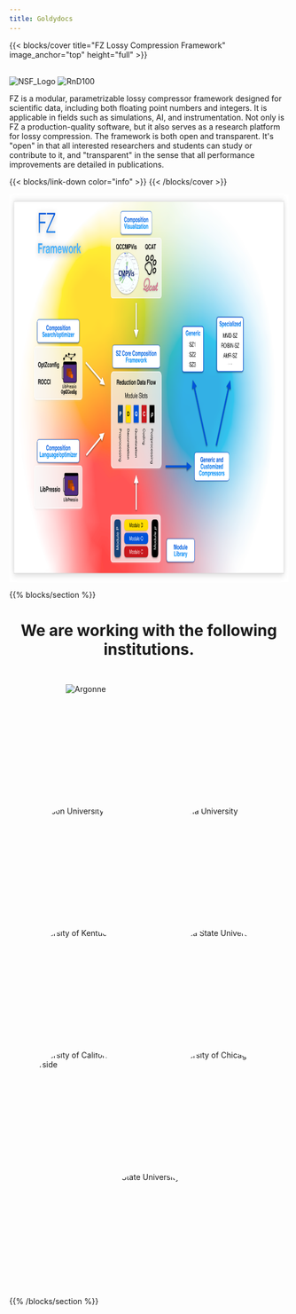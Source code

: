 ```yaml
---
title: Goldydocs
---
```



{{< blocks/cover title="FZ Lossy Compression Framework" image_anchor="top" height="full" >}}

<!--<img src="./UsDeptOfEnergy.png" alt="US Dept of Energy,Office of Science" width="300" height="100" /> -->

<br />


<img src="https://upload.wikimedia.org/wikipedia/commons/7/7e/NSF_logo.png" alt="NSF_Logo" width="100" height="100" />

<img src="https://user-images.githubusercontent.com/5705572/138370955-856c4d86-65f1-428e-96ea-bfdd2396b397.jpeg" alt="RnD100" width="100" height="100" />


<p class="lead mt-5">FZ is a modular, parametrizable lossy compressor framework designed for scientific data, including both floating point numbers and integers. It is applicable in fields such as simulations, AI, and instrumentation. Not only is FZ a production-quality software, but it also serves as a research platform for lossy compression. The framework is both open and transparent. It's "open" in that all interested researchers and students can study or contribute to it, and "transparent" in the sense that all performance improvements are detailed in publications.</p>

{{< blocks/link-down color="info" >}}
{{< /blocks/cover >}}


<!-- {{% blocks/lead color="primary" %}}
Goldydocs provides a single web UI providing visibility into porridge
temperature, chair size, and bed softness metrics! You can even find out who's
been eating **your** porridge.

(Sadly, Goldydocs isn't a real project, but you can use this site as an example
to create your own real websites with [Docsy](https://docsy.dev))
{{% /blocks/lead %}} -->


<!-- {{% blocks/section color="dark" type="row" %}}
{{% blocks/feature icon="fa-lightbulb" title="New chair metrics!" %}}
The Goldydocs UI now shows chair size metrics by default.

Please follow this space for updates!
{{% /blocks/feature %}}


{{% blocks/feature icon="fab fa-github" title="Contributions welcome!" url="https://github.com/google/docsy-example" %}}
We do a [Pull Request](https://github.com/google/docsy-example/pulls) contributions workflow on **GitHub**. New users are always welcome!
{{% /blocks/feature %}}


{{% blocks/feature icon="fab fa-twitter" title="Follow us on Twitter!" url="https://twitter.com/docsydocs" %}}
For announcement of latest features etc.
{{% /blocks/feature %}}


{{% /blocks/section %}} -->



<img style="display:flex;justify-content:center;width:100%;" src="./SZ4-organization-2024.svg" alt="UChicago" width="700" height="700">

<script>
  // Get a reference to the clickable SVG element
  var clickableElement = document.getElementById("text526");
  
  // Add a click event listener to the element
  clickableElement.addEventListener("click", function() {
    // Redirect to the desired URL
    window.location.href = "https://szcompressor.org/next.szcompressor.github.io/fz/";
  });
</script>

<script>
  // Get a reference to the clickable SVG element
  var clickableElement = document.getElementById("text298");
  
  // Add a click event listener to the element
  clickableElement.addEventListener("click", function() {
    // Redirect to the desired URL
    window.location.href = "https://github.com/szcompressor/SZ3";
  });
</script>

<script>
  // Get a reference to the clickable SVG element
  var clickableElement = document.getElementById("text936");
  
  // Add a click event listener to the element
  clickableElement.addEventListener("click", function() {
    // Redirect to the desired URL
    window.location.href = "https://roccilab.github.io/rocci/";
  });
</script>

<script>
  // Get a reference to the clickable SVG element
  var clickableElement = document.getElementById("text912");
  
  // Add a click event listener to the element
  clickableElement.addEventListener("click", function() {
    // Redirect to the desired URL
    window.location.href = "https://github.com/robertu94/libpressio";
  });
</script>

<script>
  // Get a reference to the clickable SVG element
  var clickableElement = document.getElementById("text386");
  
  // Add a click event listener to the element
  clickableElement.addEventListener("click", function() {
    // Redirect to the desired URL
    window.location.href = "https://github.com/hipdac-lab/SC23-AMRIC";
  });
</script>

<script>
  // Get a reference to the clickable SVG element
  var clickableElement = document.getElementById("text338");
  
  // Add a click event listener to the element
  clickableElement.addEventListener("click", function() {
    // Redirect to the desired URL
    window.location.href = "https://github.com/szcompressor/MMD-SZ";
  });
</script>

<script>
  // Get a reference to the clickable SVG element
  var clickableElement = document.getElementById("text286");
  
  // Add a click event listener to the element
  clickableElement.addEventListener("click", function() {
    // Redirect to the desired URL
    window.location.href = "https://github.com/szcompressor/SZ";
  });
</script>

<script>
  // Get a reference to the clickable SVG element
  var clickableElement = document.getElementById("text924");
  
  // Add a click event listener to the element
  clickableElement.addEventListener("click", function() {
    // Redirect to the desired URL
    window.location.href = "https://github.com/robertu94/libpressio_opt";
  });
</script>

<script>
  // Get a reference to the clickable SVG element
  var clickableElement = document.getElementById("text374");
  
  // Add a click event listener to the element
  clickableElement.addEventListener("click", function() {
    // Redirect to the desired URL
    window.location.href = "https://github.com/robertu94/roibin-sz3-experiments ";
  });
</script>

<script>
  // Get a reference to the clickable SVG element
  var clickableElement = document.getElementById("text900");
  
  // Add a click event listener to the element
  clickableElement.addEventListener("click", function() {
    // Redirect to the desired URL
    window.location.href = "https://github.com/YuxiaoLi1234/Compressor_vis";
  });
</script>

<script>
  // Get a reference to the clickable SVG element
  var clickableElement = document.getElementById("text856");
  
  // Add a click event listener to the element
  clickableElement.addEventListener("click", function() {
    // Redirect to the desired URL
    window.location.href = "https://github.com/szcompressor/qcat";
  });
</script>



{{% blocks/section %}}
<h1 style="text-align:center;">We are working with the following institutions.</h1>
<br />
<div style="display:flex;justify-content: space-around;width:100%;flex-wrap:wrap;">
<img style="margin:2%" src="./Argonne.png" alt="Argonne" width="300" height="200">
<img style="border-radius: 50%;margin:2%" src="./cu.svg.png" alt="Clemson University" width="200" height="200">
<img style="border-radius: 50%;margin:2%" src="./iu.jpeg" alt="Indiana University" width="200" height="200">
<img style="border-radius: 50%;margin:2%" src="./uk.png" alt="University of Kentucky" width="200" height="200">
<img style="border-radius: 50%;margin:2%" src="./fsu.jpeg" alt="Florida State University" width="200" height="200">
<img style="border-radius: 50%;margin:2%" src="./ucali.png" alt="University of California, Riverside" width="200" height="200">
<img style="border-radius: 50%;margin:2%" src="./uchicago.png" alt="University of Chicago" width="200" height="200">
<img style="border-radius: 50%;margin:2%" src="./osu.png" alt="Ohio State University" width="200" height="200">

</div>



{{% /blocks/section %}}



<!-- {{% blocks/section type="row" %}}

{{% blocks/feature icon="fab fa-app-store-ios" title="Download **from AppStore**" %}}
Get the Goldydocs app!
{{% /blocks/feature %}}

{{% blocks/feature icon="fab fa-github" title="Contributions welcome!"
    url="https://github.com/google/docsy-example" %}}
We do a [Pull Request](https://github.com/google/docsy-example/pulls)
contributions workflow on **GitHub**. New users are always welcome!
{{% /blocks/feature %}}

{{% blocks/feature icon="fab fa-twitter" title="Follow us on Twitter!"
    url="https://twitter.com/GoHugoIO" %}}
For announcement of latest features etc.
{{% /blocks/feature %}}

{{% /blocks/section %}} -->


<!-- {{% blocks/section %}}
This is the another section
{.h1 .text-center}
{{% /blocks/section %}} -->
